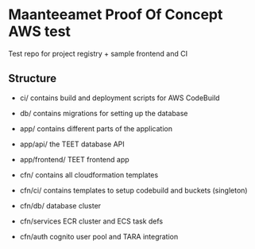 # Maanteeamet Proof Of Concept AWS test

Test repo for project registry + sample frontend and CI

## Structure

* ci/  contains build and deployment scripts for AWS CodeBuild
* db/  contains migrations for setting up the database
* app/ contains different parts of the application
* app/api/ the TEET database API
* app/frontend/ TEET frontend app
* cfn/  contains all cloudformation templates
* cfn/ci/  contains templates to setup codebuild and buckets (singleton)
* cfn/db/  database cluster
* cfn/services  ECR cluster and ECS task defs

* cfn/auth  cognito user pool and TARA integration
